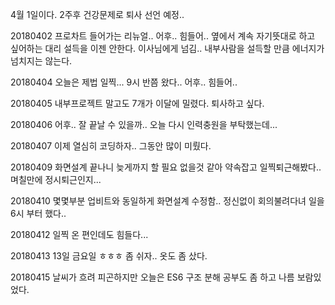 4월 1일이다. 2주후 건강문제로 퇴사 선언 예정..  

20180402 프로차트 들어가는 리뉴얼.. 어후.. 힘들어.. 옆에서 계속 자기뜻대로 하고 싶어하는 대리 설득을 이젠 안한다. 이사님에게 넘김.. 내부사람을 설득할 만큼 에너지가 넘치지는 않는다.  

20180404 오늘은 제법 일찍... 9시 반쯤 왔다.. 어후.. 힘들어..  

20180405 내부프로젝트 말고도 7개가 이달에 밀렸다. 퇴사하고 싶다.  

20180406 어후.. 잘 끝날 수 있을까.. 오늘 다시 인력충원을 부탁했는데...

20180407 이제 열심히 코딩하자.. 그동안 많이 미뤘다.  

20180409 화면설계 끝나니 늦게까지 할 필요 없을것 같아 약속잡고 일찍퇴근해봤다.. 며칠만에 정시퇴근인지...  

20180410 몇몇부분 업비트와 동일하게 화면설계 수정함.. 정신없이 회의불려다녀 일을 6시 부터 했다..

20180412 일찍 온 편인데도 힘들다...  

20180413 13일 금요일 ㅎㅎㅎ 좀 쉬자.. 옷도 좀 샀다.  

20180415 날씨가 흐려 피곤하지만 오늘은 ES6 구조 분해 공부도 좀 하고 나름 보람있었다.  
